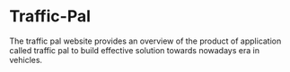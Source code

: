 # Traffic-Pal
The traffic pal website provides an overview of the product of application called traffic pal to build effective solution towards nowadays era in vehicles.

